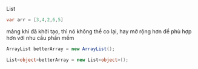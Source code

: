 List

```c#
var arr = [3,4,2,6,5]
```

mảng khi đã khởi tạo, thì nó không thể co lại, hay mở rộng hơn để phù hợp hơn với nhu cầu phần mềm

```c#
ArrayList betterArray = new ArrayList();
```

```c#
List<object>betterArray = new List<object>();
```

